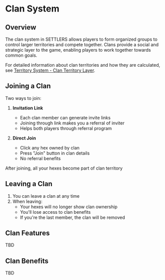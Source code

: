 # Clan System

## Overview

The clan system in SETTLERS allows players to form organized groups to control larger territories and compete together. Clans provide a social and strategic layer to the game, enabling players to work together towards common goals.

For detailed information about clan territories and how they are calculated, see [Territory System - Clan Territory Layer](territory-system.md#clan-territory-layer).

## Joining a Clan

Two ways to join:

1. **Invitation Link**
   - Each clan member can generate invite links
   - Joining through link makes you a referral of inviter
   - Helps both players through referral program

2. **Direct Join**
   - Click any hex owned by clan
   - Press "Join" button in clan details
   - No referral benefits

After joining, all your hexes become part of clan territory

## Leaving a Clan

1. You can leave a clan at any time
2. When leaving:
   - Your hexes will no longer show clan ownership
   - You'll lose access to clan benefits
   - If you're the last member, the clan will be removed

## Clan Features
TBD

## Clan Benefits
TBD
